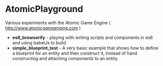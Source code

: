 # AtomicPlayground
Various experiments with the Atomic Game Engine ( http://www.atomicgameengine.com )

* **es6_browserify** - playing with writing scripts and components in es6 and using babelJs to build
* **simple_blueprint_test** - A very basic example that shows how to define a blueprint for an entity and then construct it, instead of hand constructing and attaching components to an entity.
